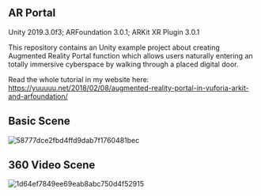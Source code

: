 ## AR Portal
Unity 2019.3.0f3; ARFoundation 3.0.1; ARKit XR Plugin 3.0.1

This repository contains an Unity example project about creating Augmented Reality Portal function which allows users naturally entering an totally immersive cyberspace by walking through a placed digital door.

Read the whole tutorial in my website here: https://yuuuuu.net/2018/02/08/augmented-reality-portal-in-vuforia-arkit-and-arfoundation/

## Basic Scene
![58777dce2fbd4ffd9dab7f1760481bec](https://user-images.githubusercontent.com/45578227/73136308-33150680-4087-11ea-9c98-84250aa008b6.gif)


## 360 Video Scene
![1d64ef7849ee69eab8abc750d4f52915](https://user-images.githubusercontent.com/45578227/73132220-f4fdef80-4052-11ea-9131-a1dd47b49973.gif)
